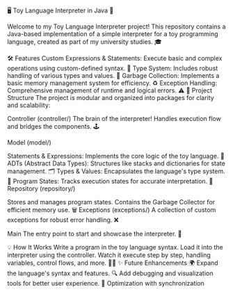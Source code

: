 🖥️ Toy Language Interpreter in Java 🚀

Welcome to my Toy Language Interpreter project! This repository contains a Java-based implementation of a simple interpreter for a toy programming language, created as part of my university studies. 🎓

🛠️ Features
Custom Expressions & Statements: Execute basic and complex operations using custom-defined syntax. 🧩
Type System: Includes robust handling of various types and values. 🔧
Garbage Collection: Implements a basic memory management system for efficiency. ♻️
Exception Handling: Comprehensive management of runtime and logical errors. ⚠️
📂 Project Structure
The project is modular and organized into packages for clarity and scalability:

Controller (controller/)
The brain of the interpreter! Handles execution flow and bridges the components. 🕹️

Model (model/)

Statements & Expressions: Implements the core logic of the toy language. 📜
ADTs (Abstract Data Types): Structures like stacks and dictionaries for state management. 🗂️
Types & Values: Encapsulates the language's type system. 🔢
Program States: Tracks execution states for accurate interpretation. 🧮
Repository (repository/)

Stores and manages program states.
Contains the Garbage Collector for efficient memory use. 🗑️
Exceptions (exceptions/)
A collection of custom exceptions for robust error handling. ❌

Main
The entry point to start and showcase the interpreter. 🚪

💡 How It Works
Write a program in the toy language syntax.
Load it into the interpreter using the controller.
Watch it execute step by step, handling variables, control flows, and more. 🧑‍💻
✨ Future Enhancements
🌍 Expand the language's syntax and features.
🔍 Add debugging and visualization tools for better user experience.
🧹 Optimization with synchronization

